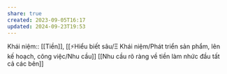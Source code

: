 ```yaml
---
share: true
created: 2023-09-05T16:17
updated: 2024-09-23T19:53
---
```

Khái niệm:: [[Tiền]], [[⚡Hiểu biết sâu/Ξ Khái niệm/Phát triển sản phẩm, lên kế hoạch, công việc/Nhu cầu]]
[[Nhu cầu rõ ràng về tiền làm nhức đầu tất cả các bên]]